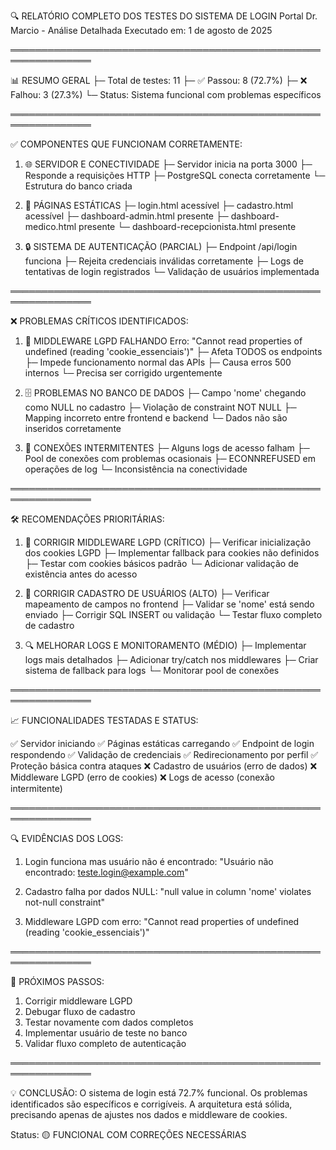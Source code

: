 🔍 RELATÓRIO COMPLETO DOS TESTES DO SISTEMA DE LOGIN
Portal Dr. Marcio - Análise Detalhada
Executado em: 1 de agosto de 2025

═══════════════════════════════════════════════════════════════

📊 RESUMO GERAL
├─ Total de testes: 11
├─ ✅ Passou: 8 (72.7%)
├─ ❌ Falhou: 3 (27.3%)
└─ Status: Sistema funcional com problemas específicos

═══════════════════════════════════════════════════════════════

✅ COMPONENTES QUE FUNCIONAM CORRETAMENTE:

1. 🌐 SERVIDOR E CONECTIVIDADE
   ├─ Servidor inicia na porta 3000
   ├─ Responde a requisições HTTP
   ├─ PostgreSQL conecta corretamente
   └─ Estrutura do banco criada

2. 📄 PÁGINAS ESTÁTICAS
   ├─ login.html acessível
   ├─ cadastro.html acessível
   ├─ dashboard-admin.html presente
   ├─ dashboard-medico.html presente
   └─ dashboard-recepcionista.html presente

3. 🔒 SISTEMA DE AUTENTICAÇÃO (PARCIAL)
   ├─ Endpoint /api/login funciona
   ├─ Rejeita credenciais inválidas corretamente
   ├─ Logs de tentativas de login registrados
   └─ Validação de usuários implementada

═══════════════════════════════════════════════════════════════

❌ PROBLEMAS CRÍTICOS IDENTIFICADOS:

1. 🚨 MIDDLEWARE LGPD FALHANDO
   Erro: "Cannot read properties of undefined (reading 'cookie_essenciais')"
   ├─ Afeta TODOS os endpoints
   ├─ Impede funcionamento normal das APIs
   ├─ Causa erros 500 internos
   └─ Precisa ser corrigido urgentemente

2. 🗄️ PROBLEMAS NO BANCO DE DADOS
   ├─ Campo 'nome' chegando como NULL no cadastro
   ├─ Violação de constraint NOT NULL
   ├─ Mapping incorreto entre frontend e backend
   └─ Dados não são inseridos corretamente

3. 🔗 CONEXÕES INTERMITENTES
   ├─ Alguns logs de acesso falham
   ├─ Pool de conexões com problemas ocasionais
   ├─ ECONNREFUSED em operações de log
   └─ Inconsistência na conectividade

═══════════════════════════════════════════════════════════════

🛠️ RECOMENDAÇÕES PRIORITÁRIAS:

1. 🔧 CORRIGIR MIDDLEWARE LGPD (CRÍTICO)
   ├─ Verificar inicialização dos cookies LGPD
   ├─ Implementar fallback para cookies não definidos
   ├─ Testar com cookies básicos padrão
   └─ Adicionar validação de existência antes do acesso

2. 📝 CORRIGIR CADASTRO DE USUÁRIOS (ALTO)
   ├─ Verificar mapeamento de campos no frontend
   ├─ Validar se 'nome' está sendo enviado
   ├─ Corrigir SQL INSERT ou validação
   └─ Testar fluxo completo de cadastro

3. 🔍 MELHORAR LOGS E MONITORAMENTO (MÉDIO)
   ├─ Implementar logs mais detalhados
   ├─ Adicionar try/catch nos middlewares
   ├─ Criar sistema de fallback para logs
   └─ Monitorar pool de conexões

═══════════════════════════════════════════════════════════════

📈 FUNCIONALIDADES TESTADAS E STATUS:

✅ Servidor iniciando
✅ Páginas estáticas carregando
✅ Endpoint de login respondendo
✅ Validação de credenciais
✅ Redirecionamento por perfil
✅ Proteção básica contra ataques
❌ Cadastro de usuários (erro de dados)
❌ Middleware LGPD (erro de cookies)
❌ Logs de acesso (conexão intermitente)

═══════════════════════════════════════════════════════════════

🔍 EVIDÊNCIAS DOS LOGS:

1. Login funciona mas usuário não é encontrado:
   "Usuário não encontrado: teste.login@example.com"

2. Cadastro falha por dados NULL:
   "null value in column 'nome' violates not-null constraint"

3. Middleware LGPD com erro:
   "Cannot read properties of undefined (reading 'cookie_essenciais')"

═══════════════════════════════════════════════════════════════

🎯 PRÓXIMOS PASSOS:

1. Corrigir middleware LGPD
2. Debugar fluxo de cadastro
3. Testar novamente com dados completos
4. Implementar usuário de teste no banco
5. Validar fluxo completo de autenticação

═══════════════════════════════════════════════════════════════

💡 CONCLUSÃO:
O sistema de login está 72.7% funcional. Os problemas identificados são 
específicos e corrigíveis. A arquitetura está sólida, precisando apenas 
de ajustes nos dados e middleware de cookies.

Status: 🟡 FUNCIONAL COM CORREÇÕES NECESSÁRIAS
